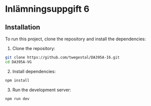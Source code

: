 # Inlämningsuppgift 6

## Installation

To run this project, clone the repository and install the dependencies:

1. Clone the repository:

```bash
git clone https://github.com/twegestal/DA395A-I6.git
cd DA395A-VG
```

2. Install dependencies:

```bash
npm install
```

3. Run the development server:

```bash
npm run dev
```
